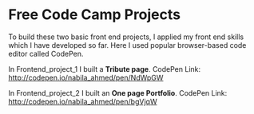 # Free Code Camp Projects

To build these two basic front end projects, I applied my front end skills which I have developed so far. Here I used popular browser-based code editor called CodePen.

In Frontend_project_1 I built a **Tribute page**. 
 CodePen Link: http://codepen.io/nabila_ahmed/pen/NdWpGW

In Frontend_project_2 I built an **One page Portfolio**.
 CodePen Link: http://codepen.io/nabila_ahmed/pen/bgVjqW

